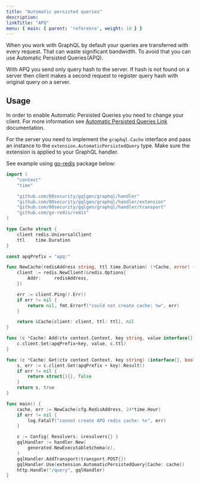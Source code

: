 ```yaml
---
title: "Automatic persisted queries"
description:
linkTitle: "APQ"
menu: { main: { parent: 'reference', weight: 10 } }
---
```


When you work with GraphQL by default your queries are transferred with every request. That can waste significant
bandwidth. To avoid that you can use Automatic Persisted Queries (APQ).

With APQ you send only query hash to the server. If hash is not found on a server then client makes a second request
to register query hash with original query on a server.

## Usage

In order to enable Automatic Persisted Queries you need to change your client. For more information see
[Automatic Persisted Queries Link](https://www.apollographql.com/docs/resources/graphql-glossary/#automatic-persisted-queries-apq) documentation.

For the server you need to implement the `graphql.Cache` interface and pass an instance to
the `extension.AutomaticPersistedQuery` type. Make sure the extension is applied to your GraphQL handler.

See example using [go-redis](https://github.com/go-redis/redis) package below:
```go
import (
	"context"
	"time"

	"github.com/00security/gqlgen/graphql/handler"
	"github.com/00security/gqlgen/graphql/handler/extension"
	"github.com/00security/gqlgen/graphql/handler/transport"
	"github.com/go-redis/redis"
)

type Cache struct {
	client redis.UniversalClient
	ttl    time.Duration
}

const apqPrefix = "apq:"

func NewCache(redisAddress string, ttl time.Duration) (*Cache, error) {
	client := redis.NewClient(&redis.Options{
		Addr:     redisAddress,
	})

	err := client.Ping().Err()
	if err != nil {
		return nil, fmt.Errorf("could not create cache: %w", err)
	}

	return &Cache{client: client, ttl: ttl}, nil
}

func (c *Cache) Add(ctx context.Context, key string, value interface{}) {
	c.client.Set(apqPrefix+key, value, c.ttl)
}

func (c *Cache) Get(ctx context.Context, key string) (interface{}, bool) {
	s, err := c.client.Get(apqPrefix + key).Result()
	if err != nil {
		return struct{}{}, false
	}
	return s, true
}

func main() {
	cache, err := NewCache(cfg.RedisAddress, 24*time.Hour)
	if err != nil {
		log.Fatalf("cannot create APQ redis cache: %v", err)
	}

	c := Config{ Resolvers: &resolvers{} }
	gqlHandler := handler.New(
		generated.NewExecutableSchema(c),
	)
	gqlHandler.AddTransport(transport.POST{})
	gqlHandler.Use(extension.AutomaticPersistedQuery{Cache: cache})
	http.Handle("/query", gqlHandler)
}
```
